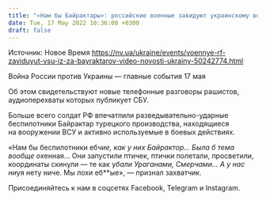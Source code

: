 ```yaml
---
title: "«Нам бы Байрактары»: российские военные завидуют украинскому вооружению — перехват"
date: Tue, 17 May 2022 10:36:00 +0300
draft: false
---
```

Источник: Новое Время https://nv.ua/ukraine/events/voennye-rf-zaviduyut-vsu-iz-za-bayraktarov-video-novosti-ukrainy-50242774.html


Война России против Украины — главные события 17 мая

Об этом свидетельствуют новые телефонные разговоры рашистов, аудиоперехваты которых публикует СБУ.

Больше всего солдат РФ впечатлили разведывательно-ударные беспилотники Байрактар турецкого производства, находящиеся на вооружении ВСУ и активно используемые в боевых действиях.

«Нам бы беспилотники еб*чие, как у них Байрактор… Была б тема вообще ох*енная… Они запустили птичек, птички полетали, просветили, координаты скинули — те как у*бали Ураганами, Смерчами… А у нас ни*уя нету ниче. Мы лохи еб**ые», — признал захватчик.

Присоединяйтесь к нам в соцсетях Facebook, Telegram и Instagram.
